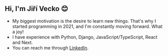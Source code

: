 ## Hi, I'm Jiří Vecko 😊
- My biggest motivation is the desire to learn new things. That's why I started programming in 2021, and I'm constantly moving forward. What a joy!
- I have experience with Python, Django, JavaScript/TypeScript, React and Next.
- You can reach me through [LinkedIn](https://www.linkedin.com/in/ji%C5%99%C3%AD-vecko-44579b127/).
